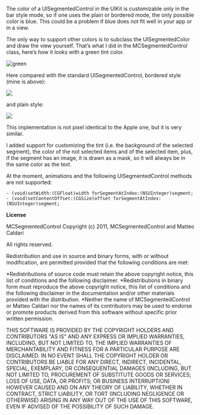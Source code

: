 
The color of a UISegmentedControl in the UIKit is customizable only in the bar style mode, so if one uses the plain or bordered mode, the only possible color is blue. This could be a problem if blue does not fit well in your app or in a view.

The only way to support other colors is to subclass the UISegmentedColor and draw the view yourself. That’s what I did in the MCSegmentedControl class, here’s how it looks with a green tint color.

![](http://matteocaldari.it/wp-content/uploads/Screen-shot-2010-05-24-at-09.53.17.png "green")

Here  compared with the standard UISegmentedControl, bordered style (mine is above):

![](http://matteocaldari.it/wp-content/uploads/Screen-shot-2010-05-24-at-09.51.49.png)


and plain style:

![](http://matteocaldari.it/wp-content/uploads/Screen-shot-2010-05-24-at-09.52.28.png)


This implementation is not pixel identical to the Apple one, but it is very similar.

I added support for customizing the tint (i.e. the background of the selected segment), the color of the not selected items and of the selected item, plus, if the segment has an image, it is drawn as a mask, so it will always be in the same color as the text.

At the moment, animations and the following UISegmentedControl methods are not supported:

```
- (void)setWidth:(CGFloat)width forSegmentAtIndex:(NSUInteger)segment;
- (void)setContentOffset:(CGSize)offset forSegmentAtIndex:(NSUInteger)segment;
```

**License**

MCSegmentedControl 
Copyright (c) 2011, MCSegmentedControl and Matteo Caldari

All rights reserved.

Redistribution and use in source and binary forms, with or without modification, are permitted provided that the following conditions are met:

*Redistributions of source code must retain the above copyright notice, this list of conditions and the following disclaimer.
*Redistributions in binary form must reproduce the above copyright notice, this list of conditions and the following disclaimer in the documentation and/or other materials provided with the distribution.
*Neither the name of MCSegmentedControl or Matteo Caldari nor the names of its contributors may be used to endorse or promote products derived from this software without specific prior written permission.

THIS SOFTWARE IS PROVIDED BY THE COPYRIGHT HOLDERS AND CONTRIBUTORS "AS IS" AND ANY EXPRESS OR IMPLIED WARRANTIES, INCLUDING, BUT NOT LIMITED TO, THE IMPLIED WARRANTIES OF MERCHANTABILITY AND FITNESS FOR A PARTICULAR PURPOSE ARE DISCLAIMED. IN NO EVENT SHALL THE COPYRIGHT HOLDER OR CONTRIBUTORS BE LIABLE FOR ANY DIRECT, INDIRECT, INCIDENTAL, SPECIAL, EXEMPLARY, OR CONSEQUENTIAL DAMAGES (INCLUDING, BUT NOT LIMITED TO, PROCUREMENT OF SUBSTITUTE GOODS OR SERVICES; LOSS OF USE, DATA, OR PROFITS; OR BUSINESS INTERRUPTION) HOWEVER CAUSED AND ON ANY THEORY OF LIABILITY, WHETHER IN CONTRACT, STRICT LIABILITY, OR TORT (INCLUDING NEGLIGENCE OR OTHERWISE) ARISING IN ANY WAY OUT OF THE USE OF THIS SOFTWARE, EVEN IF ADVISED OF THE POSSIBILITY OF SUCH DAMAGE.
